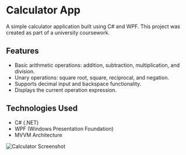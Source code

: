 # Calculator App

A simple calculator application built using C# and WPF. This project was created as part of a university coursework.

## Features
- Basic arithmetic operations: addition, subtraction, multiplication, and division.
- Unary operations: square root, square, reciprocal, and negation.
- Supports decimal input and backspace functionality.
- Displays the current operation expression.

## Technologies Used
- C# (.NET)
- WPF (Windows Presentation Foundation)
- MVVM Architecture
  
<img src="https://github.com/user-attachments/assets/f5c5b6a5-2193-4edd-a595-f5abf2c53921" alt="Calculator Screenshot" 
  style="float: left;
  margin-right: 15px; 
  margin-bottom: 10px;" />
